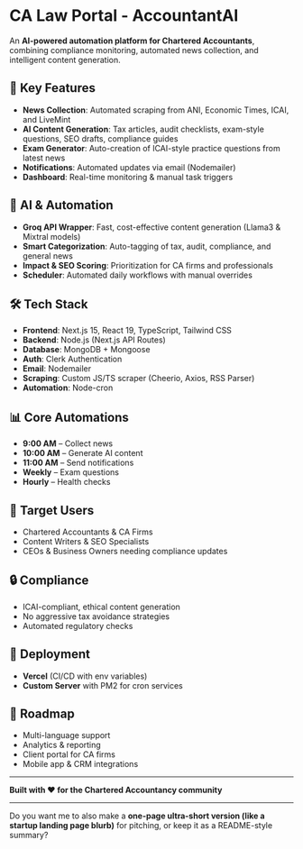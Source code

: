 # CA Law Portal - AccountantAI

An **AI-powered automation platform for Chartered Accountants**, combining compliance monitoring, automated news collection, and intelligent content generation.

## 🚀 Key Features

* **News Collection**: Automated scraping from ANI, Economic Times, ICAI, and LiveMint
* **AI Content Generation**: Tax articles, audit checklists, exam-style questions, SEO drafts, compliance guides
* **Exam Generator**: Auto-creation of ICAI-style practice questions from latest news
* **Notifications**: Automated updates via email (Nodemailer)
* **Dashboard**: Real-time monitoring & manual task triggers

## 🤖 AI & Automation

* **Groq API Wrapper**: Fast, cost-effective content generation (Llama3 & Mixtral models)
* **Smart Categorization**: Auto-tagging of tax, audit, compliance, and general news
* **Impact & SEO Scoring**: Prioritization for CA firms and professionals
* **Scheduler**: Automated daily workflows with manual overrides

## 🛠️ Tech Stack

* **Frontend**: Next.js 15, React 19, TypeScript, Tailwind CSS
* **Backend**: Node.js (Next.js API Routes)
* **Database**: MongoDB + Mongoose
* **Auth**: Clerk Authentication
* **Email**: Nodemailer
* **Scraping**: Custom JS/TS scraper (Cheerio, Axios, RSS Parser)
* **Automation**: Node-cron

## 📊 Core Automations

* **9:00 AM** – Collect news
* **10:00 AM** – Generate AI content
* **11:00 AM** – Send notifications
* **Weekly** – Exam questions
* **Hourly** – Health checks

## 🎯 Target Users

* Chartered Accountants & CA Firms
* Content Writers & SEO Specialists
* CEOs & Business Owners needing compliance updates

## 🔒 Compliance

* ICAI-compliant, ethical content generation
* No aggressive tax avoidance strategies
* Automated regulatory checks

## 🚀 Deployment

* **Vercel** (CI/CD with env variables)
* **Custom Server** with PM2 for cron services

## 🔮 Roadmap

* Multi-language support
* Analytics & reporting
* Client portal for CA firms
* Mobile app & CRM integrations

---

**Built with ❤️ for the Chartered Accountancy community**

---

Do you want me to also make a **one-page ultra-short version (like a startup landing page blurb)** for pitching, or keep it as a README-style summary?
